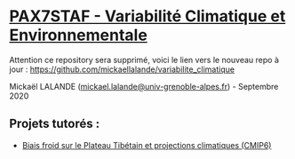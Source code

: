 # [PAX7STAF - Variabilité Climatique et Environnementale](https://chamilo.univ-grenoble-alpes.fr/courses/PAX7STAF/index.php?id_session=0)

Attention ce repository sera supprimé, voici le lien vers le nouveau repo à jour : https://github.com/mickaellalande/variabilite_climatique

Mickaël LALANDE (mickael.lalande@univ-grenoble-alpes.fr) - Septembre 2020

## Projets tutorés :
- [Biais froid sur le Plateau Tibétain et projections climatiques (CMIP6)](Biais-froid-sur-le-Plateau-Tibetain-et-projections-climatiques-CMIP6)